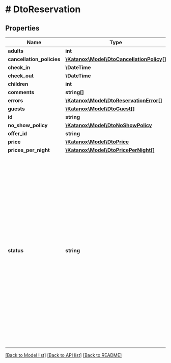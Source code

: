 # # DtoReservation

## Properties

Name | Type | Description | Notes
------------ | ------------- | ------------- | -------------
**adults** | **int** |  | [optional]
**cancellation_policies** | [**\Katanox\Model\DtoCancellationPolicy[]**](DtoCancellationPolicy.md) |  | [optional]
**check_in** | **\DateTime** |  | [optional]
**check_out** | **\DateTime** |  | [optional]
**children** | **int** |  | [optional]
**comments** | **string[]** |  | [optional]
**errors** | [**\Katanox\Model\DtoReservationError[]**](DtoReservationError.md) |  | [optional]
**guests** | [**\Katanox\Model\DtoGuest[]**](DtoGuest.md) |  | [optional]
**id** | **string** |  | [optional]
**no_show_policy** | [**\Katanox\Model\DtoNoShowPolicy**](DtoNoShowPolicy.md) |  | [optional]
**offer_id** | **string** |  | [optional]
**price** | [**\Katanox\Model\DtoPrice**](DtoPrice.md) |  | [optional]
**prices_per_night** | [**\Katanox\Model\DtoPricePerNight[]**](DtoPricePerNight.md) |  | [optional]
**status** | **string** | TO_BE_DELIVERED: we have received the reservation and are processing it CONFIRMED: the property has confirmed the reservation MODIFIED: The reservation has been successfully modified TO_BE_MODIFIED: We have received the updated reservation and are sending it to the property MODIFICATION_FAILED: The update operation has failed TO_BE_CANCELLED: We have received the cancellation request and are sending it to the property FAILED: The reservation could not be created on the property CANCELLATION_FAILED: We tried to cancel the reservation but the property did not accept it | [optional]

[[Back to Model list]](../../README.md#models) [[Back to API list]](../../README.md#endpoints) [[Back to README]](../../README.md)
